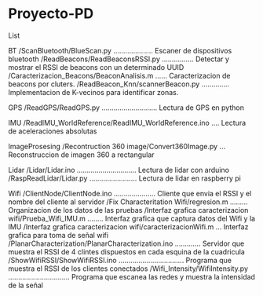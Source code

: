 # Proyecto-PD

List

BT
  /ScanBluetooth/BlueScan.py  ....................   Escaner de dispositivos bluetooth
  /ReadBeacons/ReadBeaconsRSSI.py ................   Detectar y mostrar el RSSI de beacons con un determinado UUID
  /Caracterizacion_Beacons/BeaconAnalisis.m ......   Caracterizacion de beacons por cluters.
  /ReadBeacon_Knn/scannerBeacon.py  ..............   Implementacion de K-vecinos para identificar zonas.

GPS
  /ReadGPS/ReadGPS.py ............................   Lectura de GPS en python
  
IMU
  /ReadIMU_WorldReference/ReadIMU_WorldReference.ino  ....   Lectura de aceleraciones absolutas
  
ImageProsesing
  /Recontruction 360 image/Convert360Image.py  ...   Reconstruccion de imagen 360 a rectangular
  
Lidar
  /Lidar/Lidar.ino  ..............................  Lectura de lidar con arduino
  /RaspReadLidar/Lidar.py ........................  Lectura de lidar en raspberry pi
  
Wifi
  /ClientNode/ClientNode.ino .....................  Cliente que envia el RSSI y el nombre del cliente al servidor
  /Fix Characteritation Wifi/regresion.m .........  Organizacion de los datos de las pruebas
  /Interfaz grafica caracterizacion wifi/Prueba_Wifi_IMU.m ........   Interfaz grafica que captura datos del Wifi y la IMU
  /Interfaz grafica caracterizacion wifi/caracterizacionWifi.m  ...   Interfaz grafica para toma de señal wifi
  /PlanarCharacterization/PlanarCharacterization.ino  .............   Servidor que muestra el RSSI de 4 clintes dispuestos en cada esquina de la cuadricula
  /ShowWifiRSSI/ShowWifiRSSI.ino  .................................   Programa que muestra el RSSI de los clientes conectados
  /Wifi_Intensity/WifiIntensity.py  ...............................   Programa que escanea las redes y muestra la intensidad de la señal
  
